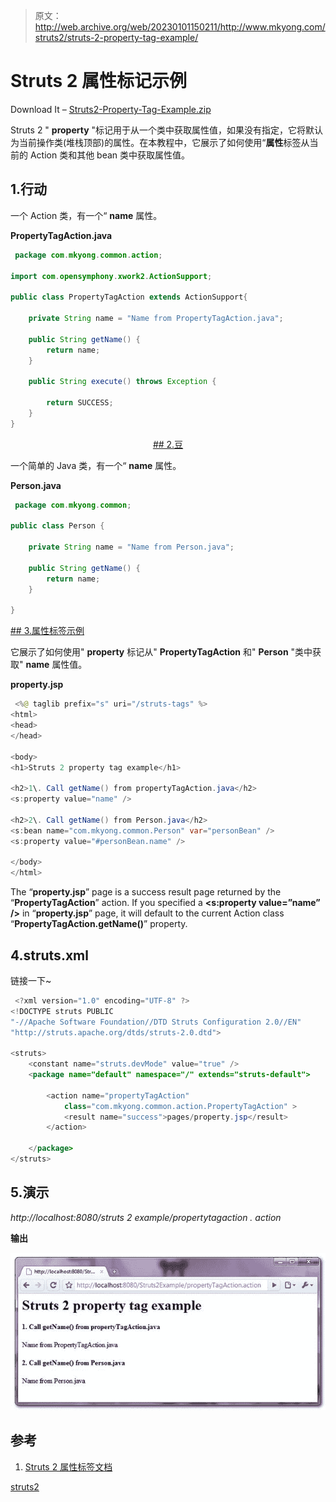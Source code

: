 > 原文：<http://web.archive.org/web/20230101150211/http://www.mkyong.com/struts2/struts-2-property-tag-example/>

# Struts 2 属性标记示例

Download It – [Struts2-Property-Tag-Example.zip](http://web.archive.org/web/20190304031403/http://www.mkyong.com/wp-content/uploads/2010/07/Struts2-Property-Tag-Example.zip)

Struts 2 " **property** "标记用于从一个类中获取属性值，如果没有指定，它将默认为当前操作类(堆栈顶部)的属性。在本教程中，它展示了如何使用“**属性**标签从当前的 Action 类和其他 bean 类中获取属性值。

## 1.行动

一个 Action 类，有一个“ **name** 属性。

**PropertyTagAction.java**

```java
 package com.mkyong.common.action;

import com.opensymphony.xwork2.ActionSupport;

public class PropertyTagAction extends ActionSupport{

	private String name = "Name from PropertyTagAction.java"; 

	public String getName() {
		return name;
	}

	public String execute() throws Exception {

		return SUCCESS;
	}
} 
```

 <ins class="adsbygoogle" style="display:block; text-align:center;" data-ad-format="fluid" data-ad-layout="in-article" data-ad-client="ca-pub-2836379775501347" data-ad-slot="6894224149">## 2.豆

一个简单的 Java 类，有一个“ **name** 属性。

**Person.java**

```java
 package com.mkyong.common;

public class Person {

	private String name = "Name from Person.java"; 

	public String getName() {
		return name;
	}

} 
```

 <ins class="adsbygoogle" style="display:block" data-ad-client="ca-pub-2836379775501347" data-ad-slot="8821506761" data-ad-format="auto" data-ad-region="mkyongregion">## 3.属性标签示例

它展示了如何使用" **property** 标记从" **PropertyTagAction** 和" **Person** "类中获取" **name** 属性值。

**property.jsp**

```java
 <%@ taglib prefix="s" uri="/struts-tags" %>
<html>
<head>
</head>

<body>
<h1>Struts 2 property tag example</h1>

<h2>1\. Call getName() from propertyTagAction.java</h2> 
<s:property value="name" />

<h2>2\. Call getName() from Person.java</h2> 
<s:bean name="com.mkyong.common.Person" var="personBean" />
<s:property value="#personBean.name" />

</body>
</html> 
```

The “**property.jsp**” page is a success result page returned by the “**PropertyTagAction**” action. If you specified a **<s:property value=”name” />** in “**property.jsp**” page, it will default to the current Action class “**PropertyTagAction.getName()**” property.

## 4.struts.xml

链接一下~

```java
 <?xml version="1.0" encoding="UTF-8" ?>
<!DOCTYPE struts PUBLIC
"-//Apache Software Foundation//DTD Struts Configuration 2.0//EN"
"http://struts.apache.org/dtds/struts-2.0.dtd">

<struts>
 	<constant name="struts.devMode" value="true" />
	<package name="default" namespace="/" extends="struts-default">

		<action name="propertyTagAction" 
			class="com.mkyong.common.action.PropertyTagAction" >
			<result name="success">pages/property.jsp</result>
		</action>

	</package>
</struts> 
```

## 5.演示

*http://localhost:8080/struts 2 example/propertytagaction . action*

**输出**

![Struts 2 property tag example](img/c1fbfdca6580aab7bcc462678813c2cd.png "Struts2-Property-Tag-Example")

## 参考

1.  [Struts 2 属性标签文档](http://web.archive.org/web/20190304031403/http://struts.apache.org/2.0.14/docs/property.html)

[struts2](http://web.archive.org/web/20190304031403/http://www.mkyong.com/tag/struts2/)







